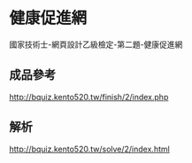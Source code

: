 # 健康促進網
國家技術士-網頁設計乙級檢定-第二題-健康促進網  

## 成品參考
http://bquiz.kento520.tw/finish/2/index.php

## 解析
http://bquiz.kento520.tw/solve/2/index.html
